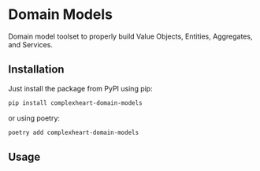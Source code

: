 # Domain Models

Domain model toolset to properly build Value Objects, Entities, Aggregates, and Services.

## Installation

Just install the package from PyPI using pip:

```bash
pip install complexheart-domain-models
```

or using poetry:

```bash
poetry add complexheart-domain-models
```

## Usage